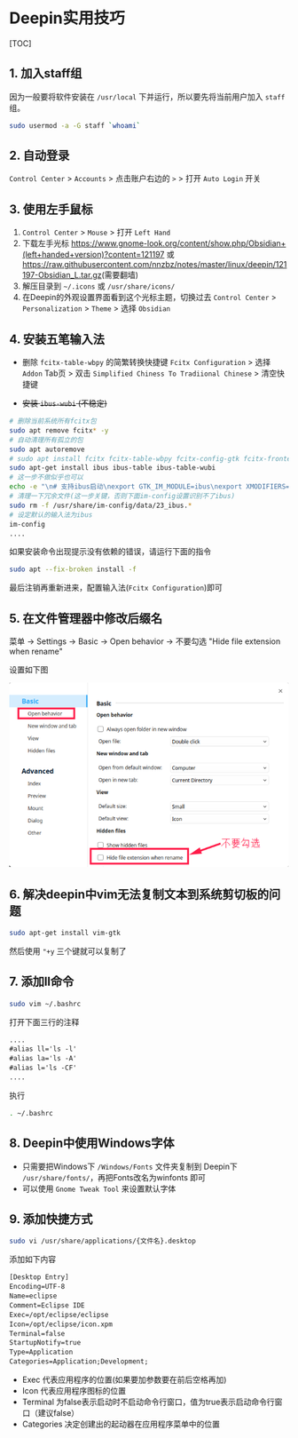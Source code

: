 # Deepin实用技巧

[TOC]

## 1. 加入staff组

因为一般要将软件安装在 `/usr/local` 下并运行，所以要先将当前用户加入 `staff` 组。

```sh
sudo usermod -a -G staff `whoami`
```

## 2. 自动登录

`Control Center` > `Accounts` > 点击账户右边的 `>` > 打开 `Auto Login` 开关

## 3. 使用左手鼠标

1. `Control Center` > `Mouse` > 打开 `Left Hand`
2. 下载左手光标
   <https://www.gnome-look.org/content/show.php/Obsidian+(left+handed+version)?content=121197>
   或
   <https://raw.githubusercontent.com/nnzbz/notes/master/linux/deepin/121197-Obsidian_L.tar.gz>(需要翻墙)
3. 解压目录到 `~/.icons` 或 `/usr/share/icons/`
4. 在Deepin的外观设置界面看到这个光标主题，切换过去
   `Control Center` > `Personalization` > `Theme` > 选择 `Obsidian`

## 4. 安装五笔输入法

- 删除 `fcitx-table-wbpy` 的简繁转换快捷键
  `Fcitx Configuration` > 选择 `Addon` Tab页 > 双击 `Simplified Chiness To Tradiional Chinese` > 清空快捷键

- ~~安装 `ibus-wubi` (不稳定)~~

```sh
# 删除当前系统所有fcitx包
sudo apt remove fcitx* -y
# 自动清理所有孤立的包
sudo apt autoremove
# sudo apt install fcitx fcitx-table-wbpy fcitx-config-gtk fcitx-frontend-all  fcitx-ui-classic fcitx-tools fcitx-ui-kimpanel
sudo apt-get install ibus ibus-table ibus-table-wubi
# 这一步不做似乎也可以
echo -e "\n# 支持ibus启动\nexport GTK_IM_MODULE=ibus\nexport XMODIFIERS=@im=ibus\nexport QT_IM_MODULE=ibus" >> ~/.bashrc
# 清理一下冗余文件(这一步关键，否则下面im-config设置识别不了ibus)
sudo rm -f /usr/share/im-config/data/23_ibus.*
# 设定默认的输入法为ibus
im-config
....
```

如果安装命令出现提示没有依赖的错误，请运行下面的指令

```sh
sudo apt --fix-broken install -f
```

最后注销再重新进来，配置输入法(`Fcitx Configuration`)即可

## 5. 在文件管理器中修改后缀名

菜单 -> Settings -> Basic -> Open behavior -> 不要勾选 "Hide file extension when rename"

设置如下图

![修改后缀名](修改后缀名.png)

## 6. 解决deepin中vim无法复制文本到系统剪切板的问题

```sh
sudo apt-get install vim-gtk
```

然后使用 `"+y` 三个键就可以复制了

## 7. 添加ll命令

```sh
sudo vim ~/.bashrc
```

打开下面三行的注释

```txt
....
#alias ll='ls -l'
#alias la='ls -A'
#alias l='ls -CF'
....
```

执行

```sh
. ~/.bashrc
```

## 8. Deepin中使用Windows字体

- 只需要把Windows下 `/Windows/Fonts` 文件夹复制到 Deepin下 `/usr/share/fonts/`，再把Fonts改名为winfonts 即可
- 可以使用 `Gnome Tweak Tool` 来设置默认字体

## 9. 添加快捷方式

```sh
sudo vi /usr/share/applications/{文件名}.desktop
```

添加如下内容

```txt
[Desktop Entry]
Encoding=UTF-8
Name=eclipse  
Comment=Eclipse IDE  
Exec=/opt/eclipse/eclipse  
Icon=/opt/eclipse/icon.xpm  
Terminal=false  
StartupNotify=true  
Type=Application  
Categories=Application;Development;
```

- Exec
  代表应用程序的位置(如果要加参数要在前后空格再加)
- Icon
  代表应用程序图标的位置
- Terminal
  为false表示启动时不启动命令行窗口，值为true表示启动命令行窗口（建议false）
- Categories
  决定创建出的起动器在应用程序菜单中的位置
